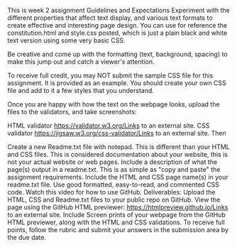 This is week 2 assignment 
Guidelines and Expectations
Experiment with the different properties that affect text display, and various text formats to create effective and interesting page design. You can use for reference the constitution.html and style.css posted, which is just a plain black and white text version using some very basic CSS.

Be creative and come up with the formatting (text, background, spacing) to make this jump out and catch a viewer's attention.

To receive full credit, you may NOT submit the sample CSS file for this assignment. It is provided as an example. You should create your own CSS file and add to it a few styles that you understand.

Once you are happy with how the text on the webpage looks, upload the files to the validators, and take screenshots:

HTML validator https://validator.w3.org/Links to an external site.
CSS validator https://jigsaw.w3.org/css-validator/Links to an external site.
Then

Create a new Readme.txt file with notepad.
This is different than your HTML and CSS files. This is considered documentation about your website, this is not your actual website or web pages.
Include a description of what the page(s) output in a readme.txt. This is as simple as "copy and paste" the assignment requirements.
Include the HTML and CSS page name(s) in your readme.txt file.
Use good formatted, easy-to-read, and commented CSS code.
Watch this video for how to use GitHub.
Deliverables:
Upload the HTML, CSS and Readme.txt files to your public repo on GitHub. 
View the page using the GitHub HTML previewer: https://htmlpreview.github.io/Links to an external site.
Include Screen prints of your webpage from the GitHub HTML previewer, along with the HTML and CSS validations.
To receive full points, follow the rubric and submit your answers in the submission area by the due date.
